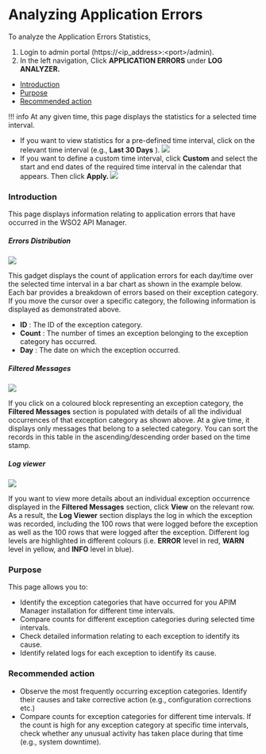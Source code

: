 # Analyzing Application Errors

To analyze the Application Errors Statistics,

1.  Login to admin portal (https://&lt;ip\_address&gt;:&lt;port&gt;/admin).
2.  In the left navigation, Click **APPLICATION ERRORS** under **LOG ANALYZER.**

-   [Introduction](#AnalyzingApplicationErrors-Introduction)
-   [Purpose](#AnalyzingApplicationErrors-Purpose)
-   [Recommended action](#AnalyzingApplicationErrors-Recommendedaction)

!!! info
At any given time, this page displays the statistics for a selected time interval.

-   If you want to view statistics for a pre-defined time interval, click on the relevant time interval (e.g., **Last 30 Days** ).
    ![](/assets/attachments/103335217/103335221.gif)
-   If you want to define a custom time interval, click **Custom** and select the start and end dates of the required time interval in the calendar that appears. Then click **Apply.
    ![](/assets/attachments/103335217/103335220.gif)**


### Introduction

This page displays information relating to application errors that have occurred in the WSO2 API Manager.

##### Errors Distribution

![](/assets/attachments/103335217/103335219.gif)

This gadget displays the count of application errors for each day/time over the selected time interval in a bar chart as shown in the example below. Each bar provides a breakdown of errors based on their exception category. If you move the cursor over a specific category, the following information is displayed as demonstrated above.

-   **ID** : The ID of the exception category.
-   **Count** : The number of times an exception belonging to the exception category has occurred.
-   **Day** : The date on which the exception occurred.

##### Filtered Messages

![](/assets/attachments/103335217/103335218.gif)

If you click on a coloured block representing an exception category, the **Filtered Messages** section is populated with details of all the individual occurrences of that exception category as shown above. At a give time, it displays only messages that belong to a selected category. You can sort the records in this table in the ascending/descending order based on the time stamp.

##### Log viewer

**![](/assets/attachments/103335217/103335222.gif)**

If you want to view more details about an individual exception occurrence displayed in the **Filtered Messages** section, click **View** on the relevant row. As a result, the **Log Viewer** section displays the log in which the exception was recorded, including the 100 rows that were logged before the exception as well as the 100 rows that were logged after the exception. Different log levels are highlighted in different colours (i.e. **ERROR** level in red, **WARN** level in yellow, and **INFO** level in blue).

### Purpose

This page allows you to:

-   Identify the exception categories that have occurred for you APIM Manager installation for different time intervals.
-   Compare counts for different exception categories during selected time intervals.
-   Check detailed information relating to each exception to identify its cause.
-   Identify related logs for each exception to identify its cause.

### Recommended action

-   Observe the most frequently occurring exception categories. Identify their causes and take corrective action (e.g., configuration corrections etc.)
-   Compare counts for exception categories for different time intervals. If the count is high for any exception category at specific time intervals, check whether any unusual activity has taken place during that time (e.g., system downtime).

